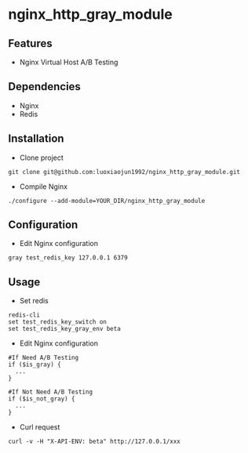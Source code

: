 # nginx_http_gray_module

## Features
+ Nginx Virtual Host A/B Testing

## Dependencies
+ Nginx
+ Redis

## Installation
+ Clone project
```
git clone git@github.com:luoxiaojun1992/nginx_http_gray_module.git
```

+ Compile Nginx
```
./configure --add-module=YOUR_DIR/nginx_http_gray_module
```

## Configuration
+ Edit Nginx configuration
```
gray test_redis_key 127.0.0.1 6379
```

## Usage
+ Set redis
```
redis-cli
set test_redis_key_switch on
set test_redis_key_gray_env beta
```

+ Edit Nginx configuration
```
#If Need A/B Testing
if ($is_gray) {
  ...
}

#If Not Need A/B Testing
if ($is_not_gray) {
  ...
}
```

+ Curl request
```
curl -v -H "X-API-ENV: beta" http://127.0.0.1/xxx
```
